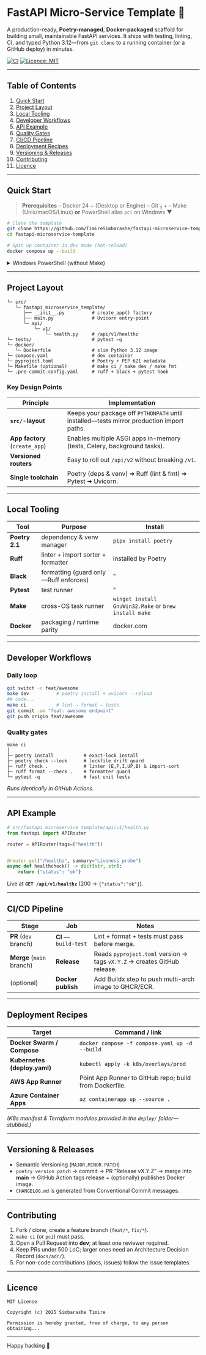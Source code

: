 # FastAPI Micro-Service Template 🚀

A production-ready, **Poetry-managed**, **Docker-packaged** scaffold for building small, maintainable FastAPI services.
It ships with testing, linting, CI, and typed Python 3.12—from `git clone` to a running container (or a GitHub deploy) in minutes.

[![CI](https://img.shields.io/github/actions/workflow/status/your-org/fastapi-microservice-template/ci.yml?branch=main\&label=CI)](https://github.com/your-org/fastapi-microservice-template/actions)
[![Licence: MIT](https://img.shields.io/badge/licence-MIT-blue)](#licence)

---

## Table of Contents

1. [Quick Start](#quick-start)
2. [Project Layout](#project-layout)
3. [Local Tooling](#local-tooling)
4. [Developer Workflows](#developer-workflows)
5. [API Example](#api-example)
6. [Quality Gates](#quality-gates)
7. [CI/CD Pipeline](#cicd-pipeline)
8. [Deployment Recipes](#deployment-recipes)
9. [Versioning & Releases](#versioning--releases)
10. [Contributing](#contributing)
11. [Licence](#licence)

---

## Quick Start

> **Prerequisites**
> – Docker 24 + (Desktop or Engine)
> – Git ₂ +
> – Make (Unix/macOS/Linux) **or** PowerShell alias `pci` on Windows ▼

```bash
# Clone the template
git clone https://github.com/TimireSimbarashe/fastapi-microservice-template.git
cd fastapi-microservice-template

# Spin up container in dev mode (hot-reload)
docker compose up --build

```

<details>
<summary>Windows PowerShell (without Make)</summary>

```powershell
# add “pci” alias once to your $PROFILE:
function Invoke-CI {
    poetry install; poetry check --lock
    poetry run ruff check .; poetry run black --check .
    poetry run pytest -q
}
Set-Alias pci Invoke-CI
```

</details>

---

## Project Layout

```
└─ src/
   └─ fastapi_microservice_template/
      ├── __init__.py          # create_app() factory
      ├── main.py              # Uvicorn entry-point
      └─ api/
          └─ v1/
              └─ health.py     # /api/v1/healthz
└─ tests/                      # pytest —q
└─ docker/
   └─ Dockerfile               # slim Python 3.12 image
└─ compose.yaml                # dev container
└─ pyproject.toml              # Poetry + PEP 621 metadata
└─ Makefile (optional)         # make ci / make dev / make fmt
└─ .pre-commit-config.yaml     # ruff + black + pytest hook
```

### Key Design Points

| Principle                      | Implementation                                                                            |
| ------------------------------ | ----------------------------------------------------------------------------------------- |
| **`src/`-layout**              | Keeps your package off `PYTHONPATH` until installed—tests mirror production import paths. |
| **App factory** (`create_app`) | Enables multiple ASGI apps in-memory (tests, Celery, background tasks).                   |
| **Versioned routers**          | Easy to roll out `/api/v2` without breaking `/v1`.                                        |
| **Single toolchain**           | Poetry (deps & venv) ➜ Ruff (lint & fmt) ➜ Pytest ➜ Uvicorn.                              |

---

## Local Tooling

| Tool           | Purpose                               | Install                                               |
| -------------- | ------------------------------------- | ----------------------------------------------------- |
| **Poetry 2.1** | dependency & venv manager             | `pipx install poetry`                                 |
| **Ruff**       | linter + import sorter + formatter    | installed by Poetry                                   |
| **Black**      | formatting (guard only—Ruff enforces) | ”                                                     |
| **Pytest**     | test runner                           | ”                                                     |
| **Make**       | cross-OS task runner                  | `winget install GnuWin32.Make` or `brew install make` |
| **Docker**     | packaging / runtime parity            | docker.com                                            |

---

## Developer Workflows

### Daily loop

```bash
git switch -c feat/awesome
make dev          # poetry install + uvicorn --reload
## code...
make ci           # lint → format → tests
git commit -am "feat: awesome endpoint"
git push origin feat/awesome
```

### Quality gates

```
make ci
│
├─ poetry install           # exact-lock install
├─ poetry check --lock      # lockfile drift guard
├─ ruff check .             # linter (E,F,I,UP,B) & import-sort
├─ ruff format --check .    # formatter guard
└─ pytest -q                # fast unit tests
```

*Runs identically in GitHub Actions.*

---

## API Example

```python
# src/fastapi_microservice_template/api/v1/health.py
from fastapi import APIRouter

router = APIRouter(tags=["health"])


@router.get("/healthz", summary="Liveness probe")
async def healthcheck() -> dict[str, str]:
    return {"status": "ok"}
```

Live at **`GET /api/v1/healthz`** (200 → `{"status":"ok"}`).

---

## CI/CD Pipeline

| Stage                     | Job                   | Notes                                                                    |
| ------------------------- | --------------------- | ------------------------------------------------------------------------ |
| **PR** (`dev` branch)     | **CI** — `build-test` | Lint + format + tests must pass before merge.                            |
| **Merge** (`main` branch) | **Release**           | Reads `pyproject.toml` version → tags `vX.Y.Z` → creates GitHub release. |
| (optional)                | **Docker publish**    | Add Buildx step to push multi-arch image to GHCR/ECR.                    |

---

## Deployment Recipes

| Target                       | Command / link                                          |
| ---------------------------- | ------------------------------------------------------- |
| **Docker Swarm / Compose**   | `docker compose -f compose.yaml up -d --build`          |
| **Kubernetes (deploy.yaml)** | `kubectl apply -k k8s/overlays/prod`                    |
| **AWS App Runner**           | Point App Runner to GitHub repo; build from Dockerfile. |
| **Azure Container Apps**     | `az containerapp up --source .`                         |

*(K8s manifest & Terraform modules provided in the `deploy/` folder—stubbed.)*

---

## Versioning & Releases

* Semantic Versioning (`MAJOR.MINOR.PATCH`)
* `poetry version patch` → commit → PR “Release vX.Y.Z” → merge into **main**
  → GitHub Action tags release + (optionally) publishes Docker image.
* `CHANGELOG.md` is generated from Conventional Commit messages.

---

## Contributing

1. Fork / clone, create a feature branch (`feat/*`, `fix/*`).
2. `make ci` (or `pci`) must pass.
3. Open a Pull Request into **dev**; at least one reviewer required.
4. Keep PRs under 500 LoC; larger ones need an Architecture Decision Record (`docs/adr/`).
5. For non-code contributions (docs, issues) follow the issue templates.

---

## Licence

```
MIT License

Copyright (c) 2025 Simbarashe Timire

Permission is hereby granted, free of charge, to any person obtaining...
```

---

Happy hacking 🎉
